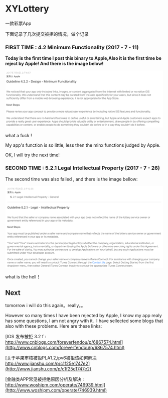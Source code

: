 # XYLottery

一款彩票App

下面记录了几次提交被拒的情况，做个记录

### FIRST TIME : 4.2 Minimum Functionality (2017 - 7 - 11)

**Today is the first time I post this binary to Apple,Also it is the first time be reject by Apple! And there is the image below!**

![AppStoreRejectInfo](Images/reject_01.png)

what a fuck !

My app's function is so little, less then the minx functions judged by Apple.

OK, I will try the next time!  

### SECOND TIME : 5.2.1 Legal Intellectual Property (2017 - 7 - 26)

The second time was also failed , and there is the image bellow:

![AppStoreRejectInfo](Images/reject_02.png)

what is the hell！

## Next

tomorrow i will do this again。really。。


However so many times I have been rejected by Apple, I know my app realy has some questions, I am not angry with it.  I
have sellected some blogs that also with these problems.
Here are these links:


[IOS 发布被拒 3.2 f : http://www.cnblogs.com/foreverfendou/p/6867574.html](http://www.cnblogs.com/foreverfendou/p/6867574.html) 

[关于苹果审核被拒PLA1.2,ipv6被拒该如何解决
http://www.jianshu.com/p/c1f25e1747e2](http://www.jianshu.com/p/c1f25e1747e2)

[金融类APP常见被拒绝原因分析及解决 : http://www.woshipm.com/operate/746939.html](http://www.woshipm.com/operate/746939.html)
